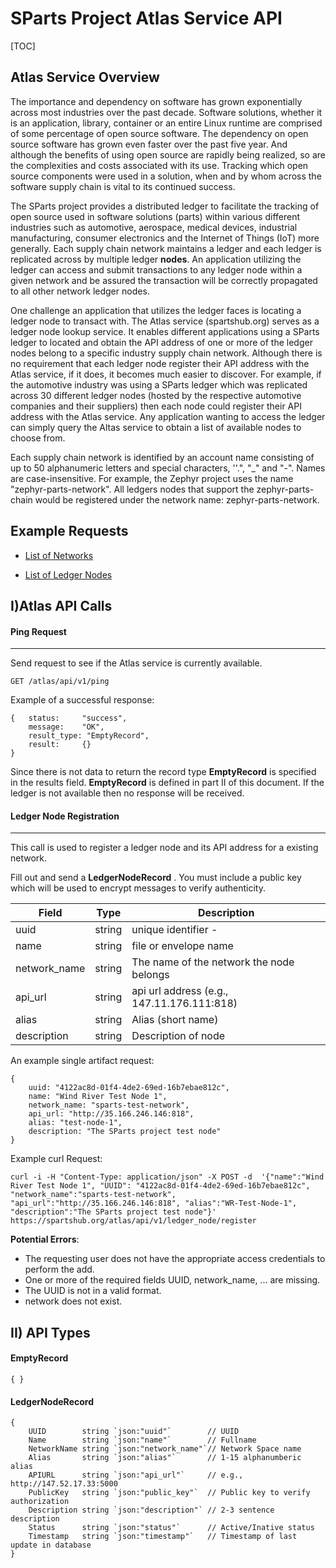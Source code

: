 # SParts Project Atlas Service API

[TOC]

## Atlas Service Overview

The importance and dependency on software has grown exponentially across most industries over the past decade. Software solutions, whether it is an application, library, container or an entire Linux runtime are comprised of some percentage of open source software. The dependency on open source software has grown even faster over the past five year. And although the benefits of using open source are rapidly being realized, so are the complexities and costs associated with its use. Tracking which open source components were used in a solution, when and by whom across the software supply chain is vital to its continued success. 

The SParts project provides a distributed ledger to facilitate the tracking of open source used in software solutions (parts) within various different industries such as automotive, aerospace, medical devices, industrial manufacturing, consumer electronics and the Internet of Things (IoT) more generally.  Each supply chain network maintains a ledger and each ledger is replicated across by multiple ledger **nodes**. An application utilizing  the ledger can access and submit transactions to any ledger node within a given network and be assured the transaction will be correctly propagated to all other network ledger nodes. 

One challenge an application  that utilizes the ledger faces is locating a ledger node to transact with. The Atlas service (spartshub.org) serves as a ledger node lookup service. It enables different applications using a SParts ledger to located and obtain the API address of one or more of the ledger nodes belong to a specific industry supply chain network. Although there is no requirement  that each ledger node register their API address with the Atlas service, if it does, it becomes much easier to discover. For example, if the automotive industry was using a SParts ledger which was replicated across 30 different ledger nodes (hosted by the respective  automotive companies and their suppliers) then each node could register their API address with the Atlas service. Any application wanting to access the ledger can simply query the Altas service to obtain a list of available nodes to choose from.

Each supply chain network is identified by an account name consisting of up to 50 alphanumeric letters and special characters, ''.", "_" and "-". Names are case-insensitive. For example, the Zephyr project uses the name "zephyr-parts-network". All ledgers nodes that support the zephyr-parts-chain would be registered under the network name: zephyr-parts-network.

## Example Requests

- [List of Networks](https://spartshub.org/atlas/api/v1/network_space)

- [List of Ledger Nodes ](https://spartshub.org/atlas/api/v1/network_node_list/zephyr-parts-network)



## I)Atlas API Calls

#### Ping Request

------

Send request to see if the Atlas service is currently available.  

```
GET /atlas/api/v1/ping
```

Example of a successful response:

```
{	status: 	"success",
	message: 	"OK",
	result_type: "EmptyRecord",
	result: 	{}
}
```

Since there is not data to return the record type **EmptyRecord** is specified in the results field.  **EmptyRecord** is defined in part II of this document. If the ledger is not available then no response will be received.

#### Ledger Node Registration

------

This call is used to register a ledger node and its API address for a existing network.

Fill out and send a **LedgerNodeRecord** . You must include a public key which will be used to encrypt messages to verify authenticity.

| Field        | Type   | Description                                |
| ------------ | ------ | ------------------------------------------ |
| uuid         | string | unique identifier -                        |
| name         | string | file or envelope name                      |
| network_name | string | The name of the network the node belongs   |
| api_url      | string | api url address (e.g., 147.11.176.111:818) |
| alias        | string | Alias (short name)                         |
| description  | string | Description of node                        |

An example single artifact request:

```
{
	uuid: "4122ac8d-01f4-4de2-69ed-16b7ebae812c",
	name: "Wind River Test Node 1",
	network_name: "sparts-test-network",
	api_url: "http://35.166.246.146:818",
	alias: "test-node-1",
	description: "The SParts project test node"
}
```

Example curl Request:

```
curl -i -H "Content-Type: application/json" -X POST -d  '{"name":"Wind River Test Node 1", "UUID": "4122ac8d-01f4-4de2-69ed-16b7ebae812c", "network_name":"sparts-test-network", "api_url":"http://35.166.246.146:818", "alias":"WR-Test-Node-1", "description":"The SParts project test node"}'  https://spartshub.org/atlas/api/v1/ledger_node/register
```



**Potential Errors**:

- The requesting user does not have the appropriate access credentials to perform the add.
- One or more of the required fields UUID, network_name, ... are missing.
- The UUID is not in a valid format.
- network does not exist. 



## II) API Types

#### EmptyRecord

```
{ }
```

#### LedgerNodeRecord 

```
{
	UUID        string `json:"uuid"`        // UUID
	Name        string `json:"name"`        // Fullname
	NetworkName string `json:"network_name"`// Network Space name
	Alias       string `json:"alias"`       // 1-15 alphanumberic alias
	APIURL      string `json:"api_url"`     // e.g., http://147.52.17.33:5000
	PublicKey   string `json:"public_key"`  // Public key to verify authorization
	Description string `json:"description"` // 2-3 sentence description
	Status      string `json:"status"`      // Active/Inative status
	Timestamp   string `json:"timestamp"`   // Timestamp of last update in database
}
```


